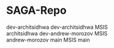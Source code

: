 # SAGA-Repo
dev-architsidhwa
dev-architsidhwa
MSIS
<br>
architsidhwa
dev-andrew-morozov
MSIS <br>
andrew-morozov 
main
MSIS 
main
